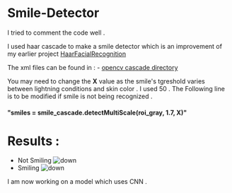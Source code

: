 # Smile-Detector

I tried to comment the code well .

I used haar cascade to make a smile detector which is an improvement of my earlier project  [HaarFacialRecognition](https://github.com/KaustabhGanguly/HaarFacialRecognition)

The xml files can be found in : - [opencv cascade directory](https://github.com/opencv/opencv/tree/master/data/haarcascades)

You may need to change the <b>X</b> value as the smile's tgreshold varies between lightning conditions and skin color . I used 50 . The Following line is to be modified if smile is not being recognized .

#### "smiles = smile_cascade.detectMultiScale(roi_gray, 1.7, <b>X</b>)"

# Results :
- Not Smiling 
![down](https://image.ibb.co/i8HjAn/not_smiling.png)
- Smiling
![down](https://image.ibb.co/gaV4An/smiling.png)



I am now working on a model which uses CNN .
